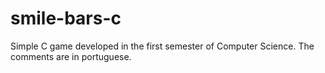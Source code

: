 # smile-bars-c
Simple C game developed in the first semester of Computer Science. 
The comments are in portuguese. 
